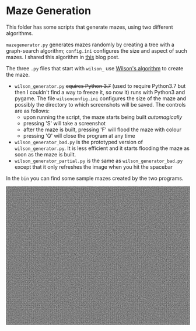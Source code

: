 Maze Generation
===============

This folder has some scripts that generate mazes, using two different algorithms.

`mazegenerator.py` generates mazes randomly by creating a tree with a graph-search algorithm; `config.ini` configures the size and aspect of such mazes. I shared this algorithm in [this](http://mathspp.blogspot.com/2018/06/random-maze-generation.html) blog post.

The three `.py` files that start with `wilson_` use [Wilson's algorithm](https://en.wikipedia.org/wiki/Loop-erased_random_walk) to create the maze.
 - `wilson_generator.py` ~~equires Python 3.7~~ (used to require Python3.7 but then I couldn't find a way to freeze it, so now it) runs with Python3 and pygame. The file `wilsonconfig.ini` configures the size of the maze and possibly the directory to which screenshots will be saved. The controls are as follows:
   * upon running the script, the maze starts being built _automagically_
   * pressing 'S' will take a screenshot
   * after the maze is built, pressing 'F' will flood the maze with colour
   * pressing 'Q' will close the program at any time
 - `wilson_generator_bad.py` is the prototyped version of `wilson_generator.py`. It is less efficient and it starts flooding the maze as soon as the maze is built.
 - `wilson_generator_partial.py` is the same as `wilson_generator_bad.py` except that it only refreshes the image when you hit the spacebar
 
 In the `bin` you can find some sample mazes created by the two programs.

![A massive 600x450 maze](./bin/ss_22_22_15_090319.png)

